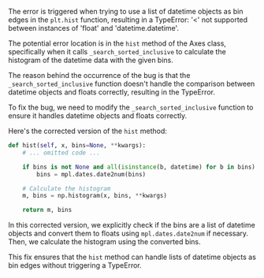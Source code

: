 The error is triggered when trying to use a list of datetime objects as bin edges in the `plt.hist` function, resulting in a TypeError: '<' not supported between instances of 'float' and 'datetime.datetime'.

The potential error location is in the `hist` method of the Axes class, specifically when it calls `_search_sorted_inclusive` to calculate the histogram of the datetime data with the given bins.

The reason behind the occurrence of the bug is that the `_search_sorted_inclusive` function doesn't handle the comparison between datetime objects and floats correctly, resulting in the TypeError.

To fix the bug, we need to modify the `_search_sorted_inclusive` function to ensure it handles datetime objects and floats correctly.

Here's the corrected version of the `hist` method:

```python
def hist(self, x, bins=None, **kwargs):
    # ... omitted code ...

    if bins is not None and all(isinstance(b, datetime) for b in bins):
        bins = mpl.dates.date2num(bins)

    # Calculate the histogram
    m, bins = np.histogram(x, bins, **kwargs)

    return m, bins
```

In this corrected version, we explicitly check if the bins are a list of datetime objects and convert them to floats using `mpl.dates.date2num` if necessary. Then, we calculate the histogram using the converted bins.

This fix ensures that the `hist` method can handle lists of datetime objects as bin edges without triggering a TypeError.